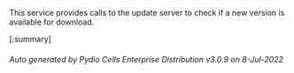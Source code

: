 






This service provides calls to the update server to check if a new version is available for download.

[:summary]

###### Auto generated by Pydio Cells Enterprise Distribution v3.0.9 on 8-Jul-2022
